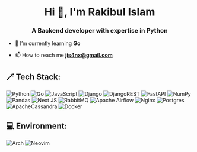 <h1 align="center">Hi 👋, I'm Rakibul Islam</h1>
<h3 align="center">A Backend developer with expertise in Python</h3>

- 📖 I’m currently learning **Go**

- 📫 How to reach me **jis4nx@gmail.com**


## 🪄 Tech Stack:
![Python](https://img.shields.io/badge/python-3670A0?style=for-the-badge&logo=python&logoColor=ffdd54)   ![Go](https://img.shields.io/badge/go-%2300ADD8.svg?style=for-the-badge&logo=go&logoColor=white) ![JavaScript](https://img.shields.io/badge/javascript-%23323330.svg?style=for-the-badge&logo=javascript&logoColor=%23F7DF1E) ![Django](https://img.shields.io/badge/django-%23092E20.svg?style=for-the-badge&logo=django&logoColor=white) ![DjangoREST](https://img.shields.io/badge/DJANGO-REST-ff1709?style=for-the-badge&logo=django&logoColor=white&color=ff1709&labelColor=gray)  ![FastAPI](https://img.shields.io/badge/FastAPI-005571?style=for-the-badge&logo=fastapi) ![NumPy](https://img.shields.io/badge/numpy-%23013243.svg?style=for-the-badge&logo=numpy&logoColor=white) ![Pandas](https://img.shields.io/badge/pandas-%23150458.svg?style=for-the-badge&logo=pandas&logoColor=white) ![Next JS](https://img.shields.io/badge/Next-black?style=for-the-badge&logo=next.js&logoColor=white) ![RabbitMQ](https://img.shields.io/badge/rabbitmq-FF6600?style=for-the-badge&logo=rabbitmq&logoColor=white) ![Apache Airflow](https://img.shields.io/badge/Apache%20Airflow-017CEE?style=for-the-badge&logo=Apache%20Airflow&logoColor=white) ![Nginx](https://img.shields.io/badge/nginx-%23009639.svg?style=for-the-badge&logo=nginx&logoColor=white) ![Postgres](https://img.shields.io/badge/postgres-%23316192.svg?style=for-the-badge&logo=postgresql&logoColor=white) ![ApacheCassandra](https://img.shields.io/badge/cassandra-%231287B1.svg?style=for-the-badge&logo=apache-cassandra&logoColor=white)  ![Docker](https://img.shields.io/badge/docker-%230db7ed.svg?style=for-the-badge&logo=docker&logoColor=white)
## 💻 Environment:
![Arch](https://img.shields.io/badge/Arch%20Linux-1793D1?logo=arch-linux&logoColor=fff&style=for-the-badge) ![Neovim](https://img.shields.io/badge/NeoVim-%2357A143.svg?&style=for-the-badge&logo=neovim&logoColor=white)
